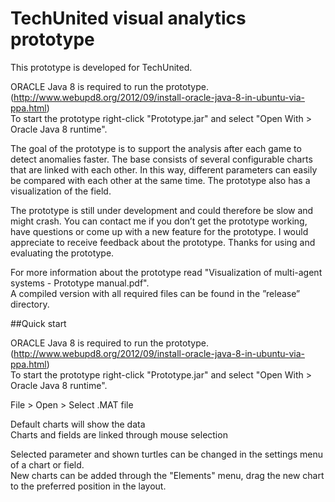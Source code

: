 # TechUnited visual analytics prototype

This prototype is developed for TechUnited.

ORACLE Java 8 is required to run the prototype. (http://www.webupd8.org/2012/09/install-oracle-java-8-in-ubuntu-via-ppa.html)<br />
To start the prototype right-click "Prototype.jar" and select "Open With > Oracle Java 8 runtime".

The goal of the prototype is to support the analysis after each game to detect anomalies faster.
The base consists of several configurable charts that are linked with each other.
In this way, different parameters can easily be compared with each other at the same time.
The prototype also has a visualization of the field.

The prototype is still under development and could therefore be slow and might crash.
You can contact me if you don’t get the prototype working, have questions or come up with a new feature for the prototype.
I would appreciate to receive feedback about the prototype.
Thanks for using and evaluating the prototype.

For more information about the prototype read "Visualization of multi-agent systems - Prototype manual.pdf".<br />
A compiled version with all required files can be found in the ”release” directory.

##Quick start

ORACLE Java 8 is required to run the prototype. (http://www.webupd8.org/2012/09/install-oracle-java-8-in-ubuntu-via-ppa.html)<br />
To start the prototype right-click "Prototype.jar" and select "Open With > Oracle Java 8 runtime".

File > Open > Select .MAT file

Default charts will show the data<br />
Charts and fields are linked through mouse selection

Selected parameter and shown turtles can be changed in the settings menu of a chart or field.<br />
New charts can be added through the "Elements" menu, drag the new chart to the preferred position in the layout.
